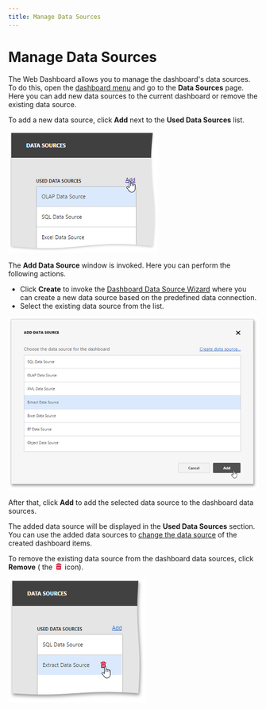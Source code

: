 ```yaml
---
title: Manage Data Sources
---
```

# Manage Data Sources
The Web Dashboard allows you to manage the dashboard's data sources. To do this, open the [dashboard menu](../../../../dashboard-for-web/articles/web-dashboard-designer-mode/ui-elements/dashboard-menu.md) and go to the **Data Sources** page. Here you can add new data sources to the current dashboard or remove the existing data source.

To add a new data source, click **Add** next to the **Used Data Sources** list.

![WDD-add-data-source-to-the-collection](../../../images/Img124583.png)

The **Add Data Source** window is invoked. Here you can perform the following actions.
* Click **Create** to invoke the [Dashboard Data Source Wizard](../../../../dashboard-for-web/articles/web-dashboard-designer-mode/providing-data/working-with-sql-data-sources/dashboard-data-source-wizard.md) where you can create a new data source based on the predefined data connection.
* Select the existing data source from the list.

![WDD-include-selected-data-source-to-the-dashboard](../../../images/Img124584.png)

After that, click **Add** to add the selected data source to the dashboard data sources.

The added data source will be displayed in the **Used Data Sources** section. You can use the added data sources to [change the data source](../../../../dashboard-for-web/articles/web-dashboard-designer-mode/binding-dashboard-items-to-data/binding-dashboard-items-to-data-in-the-web-dashboard.md) of the created dashboard items.

To remove the existing data source from the dashboard data sources, click **Remove** ( the ![WDD-icon-delete-data-source](../../../images/Img124585.png) icon).
 

![wdd-delete-data-source](../../../images/Img125495.png)